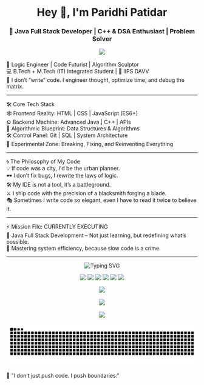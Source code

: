 <h1 align="center">Hey 👋, I'm Paridhi Patidar</h1>  
<h3 align="center">🚀 Java Full Stack Developer | C++ & DSA Enthusiast | Problem Solver</h3>

<p align="center">
  <img src="https://readme-typing-svg.herokuapp.com?font=Fira+Code&weight=600&size=22&pause=1000&color=FF5733&center=true&vCenter=true&width=700&lines=Code.+Debug.+Optimize.+Repeat.;Bridging+Logic+with+Innovation.;Writing+Clean+and+Scalable+Code.">
</p>


🚀 Logic Engineer | Code Futurist | Algorithm Sculptor <br>
💻 B.Tech + M.Tech (IT) Integrated Student | 📍 IIPS DAVV <br>
🔮 I don’t “write” code. I engineer thought, optimize time, and debug the matrix.
<br>
<hr>
🛠 Core Tech Stack <br>
🕸 Frontend Reality: HTML | CSS | JavaScript (ES6+) <br>
⚙️ Backend Machine: Advanced Java | C++ | APIs <br>
🧩 Algorithmic Blueprint: Data Structures & Algorithms <br>
🛠 Control Panel: Git | SQL | System Architecture <br>
🔭 Experimental Zone: Breaking, Fixing, and Reinventing Everything<br>
<hr>
🌀 The Philosophy of My Code<br>
💡 If code was a city, I'd be the urban planner.<br>
🕶 I don’t fix bugs, I rewrite the laws of logic.<br>
🛠 My IDE is not a tool, it’s a battleground.<br>
⚔ I ship code with the precision of a blacksmith forging a blade.<br>
🎭 Sometimes I write code so elegant, even I have to read it twice to believe it.<br>
<hr>
⚡ Mission File: CURRENTLY EXECUTING<br>
📌 Java Full Stack Development – Not just learning, but redefining what’s possible.<br>
🎯 Mastering system efficiency, because slow code is a crime.<br>
<hr>
<p align="center">
  <img src="https://readme-typing-svg.demolab.com?font=Roboto+Mono&weight=500&size=20&pause=1000&color=36BCF7&center=true&vCenter=true&width=500&lines=🚀+Full+Stack+Developer;💡+Java+%7C+C%2B%2B+%7C+DSA+%7C+SQL;📌+Building+Scalable+Solutions;🎯+Problem-Solving+Enthusiast" alt="Typing SVG" />
</p>
<p align="center">
  <img src="https://img.shields.io/badge/Java-007396?style=for-the-badge&logo=java&logoColor=white">
  <img src="https://img.shields.io/badge/C++-00599C?style=for-the-badge&logo=c%2B%2B&logoColor=white">
  <img src="https://img.shields.io/badge/HTML5-E34F26?style=for-the-badge&logo=html5&logoColor=white">
  <img src="https://img.shields.io/badge/CSS3-1572B6?style=for-the-badge&logo=css3&logoColor=white">
  <img src="https://img.shields.io/badge/JavaScript-F7DF1E?style=for-the-badge&logo=javascript&logoColor=black">
  <img src="https://img.shields.io/badge/SQL-4479A1?style=for-the-badge&logo=mysql&logoColor=white">
</p>
<p align="center">
  <img src="https://github-readme-stats.vercel.app/api?username=Paridhipatidar03&show_icons=true&theme=github_dark&hide_border=true" width="450">
</p>
<p align="center">
  <img src="https://github-readme-stats.vercel.app/api/top-langs/?username=Paridhipatidar03&layout=compact&theme=graywhite&hide_border=true" width="400">
</p>
<p align="center">
  <img src="https://github-readme-activity-graph.vercel.app/graph?username=Paridhipatidar03&theme=github-compact&hide_border=true">
</p>
<p align="center">
  <img src="https://raw.githubusercontent.com/Paridhipatidar03/Paridhipatidar03/main/dist/github-snake.svg" alt="Contribution Snake">
</p>






🔗 "I don’t just push code. I push boundaries."


